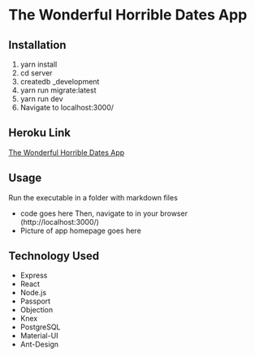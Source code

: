 # The Wonderful Horrible Dates App

## Installation

1. yarn install
2. cd server
3. createdb \_development
4. yarn run migrate:latest
5. yarn run dev
6. Navigate to localhost:3000/

## Heroku Link

[The Wonderful Horrible Dates App](https://wades.herokuapp.com/)

## Usage

Run the executable in a folder with markdown files

- code goes here
  Then, navigate to in your browser (http://localhost:3000/)
- Picture of app homepage goes here

## Technology Used

- Express
- React
- Node.js
- Passport
- Objection
- Knex
- PostgreSQL
- Material-UI
- Ant-Design
